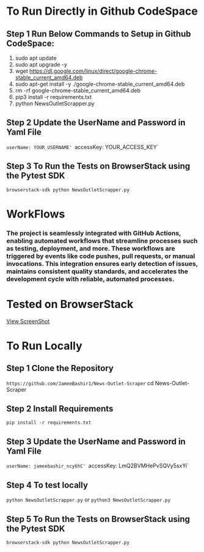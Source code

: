 # To Run Directly in Github CodeSpace

## Step 1 Run Below Commands to Setup in Github CodeSpace:
1. sudo apt update
2. sudo apt upgrade -y
3. wget https://dl.google.com/linux/direct/google-chrome-stable_current_amd64.deb
4. sudo apt-get install -y ./google-chrome-stable_current_amd64.deb
5. rm -rf google-chrome-stable_current_amd64.deb
6. pip3 install -r requirements.txt
7. python NewsOutletScrapper.py
## Step 2 Update the UserName and Password in Yaml File
`userName: YOUR_USERNAME'
`accessKey: YOUR_ACCESS_KEY`
## Step 3 To Run the Tests on BrowserStack using the Pytest SDK
`browserstack-sdk python NewsOutletScrapper.py`
# WorkFlows
### The project is seamlessly integrated with GitHub Actions, enabling automated workflows that streamline processes such as testing, deployment, and more. These workflows are triggered by events like code pushes, pull requests, or manual invocations. This integration ensures early detection of issues, maintains consistent quality standards, and accelerates the development cycle with reliable, automated processes.
# Tested on BrowserStack
[View ScreenShot](https://drive.google.com/file/d/15xxNY2fZEDKVVqRf3h-8ylvBVygdcsAw/view?usp=sharing)

# To Run Locally 
## Step 1 Clone the Repository
`https://github.com/JameeBashir1/News-Outlet-Scraper`
cd News-Outlet-Scraper
## Step 2 Install Requirements
`pip install -r requirements.txt`
## Step 3 Update the UserName and Password in Yaml File
`userName: jameebashir_ncy6hC'
`accessKey: LmQ2BVMHePvSQVy5sxYi`
## Step 4 To test locally
`python NewsOutletScrapper.py`
or
`python3 NewsOutletScrapper.py`
## Step 5 To Run the Tests on BrowserStack using the Pytest SDK
`browserstack-sdk python NewsOutletScrapper.py`
